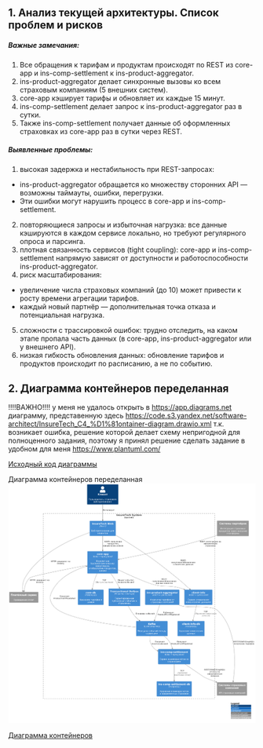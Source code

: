 ## 1. Анализ текущей архитектуры. Список проблем и рисков
##### Важные замечания:
1) Все обращения к тарифам и продуктам происходят по REST из core-app и ins-comp-settlement к ins-product-aggregator.
2) ins-product-aggregator делает синхронные вызовы ко всем страховым компаниям (5 внешних систем).
3) core-app кэширует тарифы и обновляет их каждые 15 минут.
4) ins-comp-settlement делает запрос к ins-product-aggregator раз в сутки.
5) Также ins-comp-settlement получает данные об оформленных страховках из core-app раз в сутки через REST.

##### Выявленные проблемы:
1) высокая задержка и нестабильность при REST-запросах:
- ins-product-aggregator обращается ко множеству сторонних API — возможны таймауты, ошибки, перегрузки.
- Эти ошибки могут нарушить процесс в core-app и ins-comp-settlement.
2) повторяющиеся запросы и избыточная нагрузка:
все данные кэшируются в каждом сервисе локально, но требуют регулярного опроса и парсинга.
3) плотная связанность сервисов (tight coupling):
core-app и ins-comp-settlement напрямую зависят от доступности и работоспособности ins-product-aggregator.
4) риск масштабирования:
- увеличение числа страховых компаний (до 10) может привести к росту времени агрегации тарифов.
- каждый новый партнёр — дополнительная точка отказа и потенциальная нагрузка.
5) сложности с трассировкой ошибок:
трудно отследить, на каком этапе пропала часть данных (в core-app, ins-product-aggregator или у внешнего API).
6) низкая гибкость обновления данных:
обновление тарифов и продуктов происходит по расписанию, а не по событию.

## 2. Диаграмма контейнеров переделанная
!!!!ВАЖНО!!!!
у меня не удалось открыть в https://app.diagrams.net диаграмму, представенную здесь
https://code.s3.yandex.net/software-architect/InsureTech_C4_%D1%81ontainer-diagram.drawio.xml
т.к. возникает ошибка, решение которой делает схему непригодной для полноценного задания, поэтому я принял решение
сделать задание в удобном для меня https://www.plantuml.com/

[Исходный код диаграммы](InsureTech_C4.txt)

Диаграмма контейнеров переделанная
![Диаграмма контейнеров](insure_tech_c4.png)

[Диаграмма контейнеров](https://www.plantuml.com/plantuml/png/fLLFJznM4B_lftZXHDHizf8Jfm11oQgqRDX5KK_exVe15bxRif-ReAfIWT96IbMQjeUggefww7rPC6mNC5zX_8qwy_oyDiuhSfMJ_VxC_7upytipJqF90naDdSO3IspPhc3BJpfiHqe_N6Yr0lxwyROjTw9-58fWuBbIkFBnm1ksV8UxPDOCfUNO_TRoasQ7jZO-MsqDUIX5q7XWkmCdiaGKEEGKhsmkemUE8C5Zdo1N5xzOs-XjlchtNcokhZnV-VpP_CD6eoE2q7Fd1uwDO8_O7FmELp2166xIWpbQdq02L-aFS8dVCOpI0uXfpTBzz23z1ZUEr442Pv0m_8dXj0ctU391HmbSa2kOfCTp2DRTGwx3pIKlSYqUxCtRRXW5Geh13YArrQA72vRTctl8lceq69l5CVzQzEzUV2NwH79Ty85KR7ysusD03CwHzp63QH4WCKTUPOY15uX5tqTVzDValaz-F_MaOxli4zRr0zlTPakUb-7z0GcwJyWbkiC_1EhpmQvmBIEB1GP9-YqaU7AD9tht4UqIcrFAQ9apkKZWF3s4QKONhrvYqezXZ85C3EIVBUNSBPMRZXVAxK1qNwugmdyhX9iP0deT4KqY1MC6ay9_0jEgVwMIjhlb4OPQD6rStPkYlo16W352x3ECurOH6EV1LogIxbDOS4qypeaeRhwZvNyoeNZBN6g5RS1CZqg8wL45Zs-ZisqklG2zeMoRVk1PqK0sYuDxa_0Jd2636Cxe1L7vguad0LJU5D4WeWd6VwkOJU2V2gzGIEc88GQlUM6xy9l5RktAu0VhhbAV40MaydtwFjCSyeAaGivObG8NgsBaKxCw1Z8GQp8mgRuXNR8AGuD-T_dMBgUCq9UGLxv4Jgmh0y67c1hTy2WhCOa1KKSgU3X5W0FAFqFC62xeIU99aK0O6VBXHRBllK6dlO2x8VOestEvmzRKTjQlDEU4mb0Db9Nx3lo295Hk25tT6sSQfJTAxU4GJfMIfxZndNfELRxLoj5LfU_6rxEElF96gcQCD0TYiTDMwg2mLBk_Jj_LaYPQeMrD5PUGVRwd5Op9lw8Nahw72oegyYydEQkFJWDMg11CWhwLPTLp8B4GuOVnu7tCBFLiLBbog9p_fZ8Tqsij9RGQZw4lCwLGqiqboVS65syrkPoQrYoYK_BNXJERkZJN21nZlSt7BRgEAHnrKLsuqttNLxgz1QQl7n9uXjQYufEKgCNMRtTbd684ca7CSyaus2h3fC0eIlwYr-iiCFtY9lGbbumKNYfhUgYjDRcFoqOfy3kfWL4LPJPHUyiT9P1V8I4zq213qpj3gchxyJ7E-WUSeDbR4aJvUPCus_chROTX92pj8JVC6nxyYTVpoJlzeAbfAtsxF5CGUPRJ4U6R00jJpTnarya6Pey7zjRMXcznAQmwk3NiYnbSYlYaQ8tuzpyyLFeWIQlLNLlij9u7tDzvkMhIMMMQQw_bW8h_ifpgJpwprnfSa_GWc-HPqqkCmnEkTL3vADDOvKTM_DyVGSrMaxTcGx-P69gmaJgU_6YU-a-5QqL3vry0)